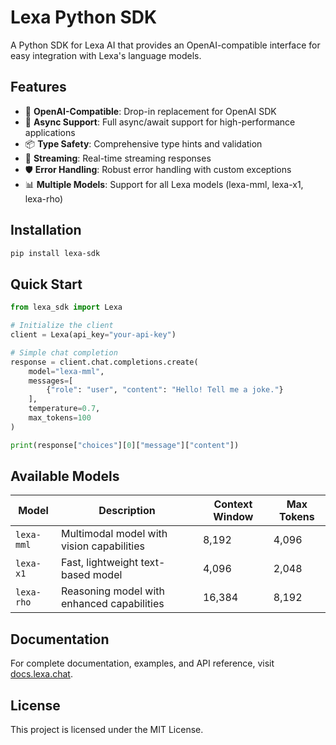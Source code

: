 # Lexa Python SDK

A Python SDK for Lexa AI that provides an OpenAI-compatible interface for easy integration with Lexa's language models.

## Features

- 🔗 **OpenAI-Compatible**: Drop-in replacement for OpenAI SDK
- 🚀 **Async Support**: Full async/await support for high-performance applications
- 📦 **Type Safety**: Comprehensive type hints and validation
- 🔄 **Streaming**: Real-time streaming responses
- 🛡️ **Error Handling**: Robust error handling with custom exceptions
- 📊 **Multiple Models**: Support for all Lexa models (lexa-mml, lexa-x1, lexa-rho)

## Installation

```bash
pip install lexa-sdk
```

## Quick Start

```python
from lexa_sdk import Lexa

# Initialize the client
client = Lexa(api_key="your-api-key")

# Simple chat completion
response = client.chat.completions.create(
    model="lexa-mml",
    messages=[
        {"role": "user", "content": "Hello! Tell me a joke."}
    ],
    temperature=0.7,
    max_tokens=100
)

print(response["choices"][0]["message"]["content"])
```

## Available Models

| Model | Description | Context Window | Max Tokens |
|-------|-------------|----------------|------------|
| `lexa-mml` | Multimodal model with vision capabilities | 8,192 | 4,096 |
| `lexa-x1` | Fast, lightweight text-based model | 4,096 | 2,048 |
| `lexa-rho` | Reasoning model with enhanced capabilities | 16,384 | 8,192 |

## Documentation

For complete documentation, examples, and API reference, visit [docs.lexa.chat](https://docs.lexa.chat/).

## License

This project is licensed under the MIT License.
